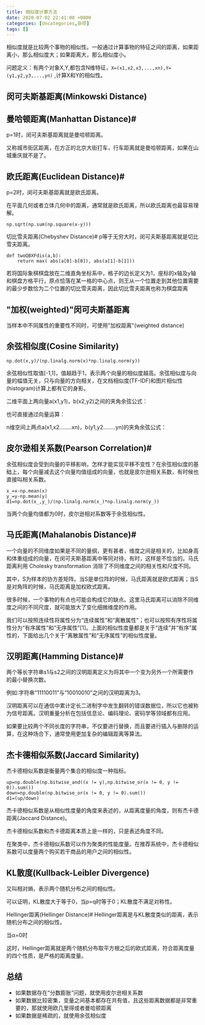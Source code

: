 ```yaml
---
title: 相似度计算方法
date: 2020-07-02 22:41:00 +0800
categories: [Uncategories,杂项]
tags: []
---
```


相似度就是比较两个事物的相似性。一般通过计算事物的特征之间的距离，如果距离小，那么相似度大；如果距离大，那么相似度小。

问题定义：有两个对象X,Y,都包含N维特征，`X=(x1,x2,x3,...,xn),Y=(y1,y2,y3,...,yn)` ,计算X和Y的相似性。

## 闵可夫斯基距离(Minkowski Distance)


## 曼哈顿距离(Manhattan Distance)#
p=1时，闵可夫斯基距离就是曼哈顿距离。



又称城市街区距离，在方正的北京大街打车，行车距离就是曼哈顿距离，如果在山城重庆就不是了。

## 欧氏距离(Euclidean Distance)#
p=2时，闵可夫斯基距离就是欧氏距离。



在平面几何或者立体几何中的距离，通常就是欧氏距离，所以欧氏距离也最容易理解。


```
np.sqrt(np.sum(np.square(x-y)))
```


切比雪夫距离(Chebyshev Distance)#
p等于无穷大时，闵可夫斯基距离就是切比雪夫距离。




```
def twoQBXFdis(a,b):
    return max( abs(a[0]-b[0]), abs(a[1]-b[1]))
```

若将国际象棋棋盘放在二维直角坐标系中，格子的边长定义为1，座标的x轴及y轴和棋盘方格平行，原点恰落在某一格的中心点，则王从一个位置走到其他位置需要的最少步数恰为二个位置的切比雪夫距离，因此切比雪夫距离也称为棋盘距离

## "加权(weighted)"闵可夫斯基距离
当样本中不同属性的重要性不同时，可使用"加权距离"(weighted distance)



## 余弦相似度(Cosine Similarity)

```
np.dot(x,y)/(np.linalg.norm(x)*np.linalg.norm(y))
```


余弦相似性取值[-1,1]，值越趋于1，表示两个向量的相似度越高。余弦相似度与向量的幅值无关，只与向量的方向相关，在文档相似度(TF-IDF)和图片相似性(histogram)计算上都有它的身影。

二维平面上两向量a(x1,y1)，b(x2,y2)之间的夹角余弦公式：


也可直接通过向量运算：


n维空间上两点a(x1,x2……..xn)，b(y1,y2……..yn)的夹角余弦公式：


## 皮尔逊相关系数(Pearson Correlation)#
余弦相似度会受到向量的平移影响，怎样才能实现平移不变性？在余弦相似度的基础上，每个向量减去这个向量均值组成的向量，也就是皮尔逊相关系数，有时候也直接叫相关系数。

```
x_=x-np.mean(x)
y_=y-np.mean(y)
d1=np.dot(x_,y_)/(np.linalg.norm(x_)*np.linalg.norm(y_))
```


当两个向量均值都为0时，皮尔逊相对系数等于余弦相似性。

## 马氏距离(Mahalanobis Distance)#
一个向量的不同维度如果是不同的量纲，更有甚者，维度之间是相关的，比如身高和体重组成的向量，在闵可夫斯基距离中等同对待，有时，这样是不恰当的。马氏距离利用 Cholesky transformation 消除了不同维度之间的相关性和尺度不同。



其中，S为样本的协方差矩阵。当S是单位阵的时候，马氏距离就是欧式距离；当S是对角阵的时候，马氏距离是加权欧式距离。

很多时候，一个事物的有点也可能会构成它的缺点。这里马氏距离可以消除不同维度之间的不同尺度，就可能放大了变化细微维度的作用。

我们可以按照连续性将属性分为“连续属性”和“离散属性”；也可以按照有序性将属性分为“有序属性”和“无序属性”[1]。上面的相似性度量都是关于“连续”并“有序”属性的，下面给出几个关于“离散属性”和“无序属性”的相似性度量。

## 汉明距离(Hamming Distance)#
两个等长字符串s1与s2之间的汉明距离定义为将其中一个变为另外一个所需要作的最小替换次数。

例如:字符串“11110011”与“10010010”之间的汉明距离为3。

汉明距离可以在通信中累计定长二进制字中发生翻转的错误数据位，所以它也被称为信号距离。汉明重量分析在包括信息论、编码理论、密码学等领域都有应用。

如果要比较两个不同长度的字符串，不仅要进行替换，而且要进行插入与删除的运算，在这种场合下，通常使用更加复杂的编辑距离等算法。

## 杰卡德相似系数(Jaccard Similarity)
杰卡德相似系数是衡量两个集合的相似度一种指标。



```
up=np.double(np.bitwise_and((x != y),np.bitwise_or(x != 0, y != 0)).sum())
down=np.double(np.bitwise_or(x != 0, y != 0).sum())
d1=(up/down)
```

杰卡德相似系数是从相似性度量的角度来表述的，从距离度量的角度，则有杰卡德距离(Jaccard Distance)。



杰卡德相似系数和杰卡德距离本质上是一样的，只是表述角度不同。

在聚类中，杰卡德相似系数可以作为聚类的性能度量。在推荐系统中，杰卡德相似系数可以度量两个购买若干商品的用户之间的相似性。

## KL散度(Kullback-Leibler Divergence)

又叫相对熵，表示两个随机分布之间的相似性。


可以证明，KL散度大于等于0，当p=q时等于0；KL散度不满足对称性。

Hellinger距离(Hellinger Distance)#
Hellinger距离是与KL散度类似的距离，表示随机分布之间的相似性。

当α=0时

这时，Hellinger距离就是两个随机分布取平方根之后的欧式距离，符合距离度量的四个性质，是严格的距离度量。

## 总结
- 如果数据存在“分数膨胀“问题，就使用皮尔逊相关系数
- 如果数据比较密集，变量之间基本都存在共有值，且这些距离数据都是非常重要的，那就使用欧几里得或者曼哈顿距离
- 如果数据是稀疏的，就使用余弦相似度